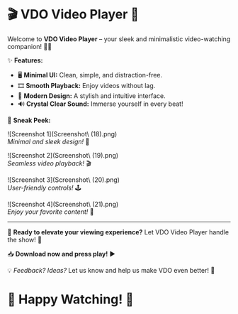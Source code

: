# 🎬 VDO Video Player 🚀

Welcome to **VDO Video Player** – your sleek and minimalistic video-watching companion! 🌟🎥

✨ **Features:**
- 🖥️ **Minimal UI:** Clean, simple, and distraction-free.
- 🎞️ **Smooth Playback:** Enjoy videos without lag.
- 🎨 **Modern Design:** A stylish and intuitive interface.
- 🔊 **Crystal Clear Sound:** Immerse yourself in every beat!

📸 **Sneak Peek:**

![Screenshot 1](Screenshot\ \(18\).png)  
*Minimal and sleek design!* 💎

![Screenshot 2](Screenshot\ \(19\).png)  
*Seamless video playback!* 🎬

![Screenshot 3](Screenshot\ \(20\).png)  
*User-friendly controls!* 🕹️

![Screenshot 4](Screenshot\ \(21\).png)  
*Enjoy your favorite content!* 🍿

---

🚀 **Ready to elevate your viewing experience?** Let VDO Video Player handle the show! 🌟

📥 **Download now and press play!** ▶️

💡 *Feedback? Ideas?* Let us know and help us make VDO even better! 💌

# 🎉 Happy Watching! 🎉

